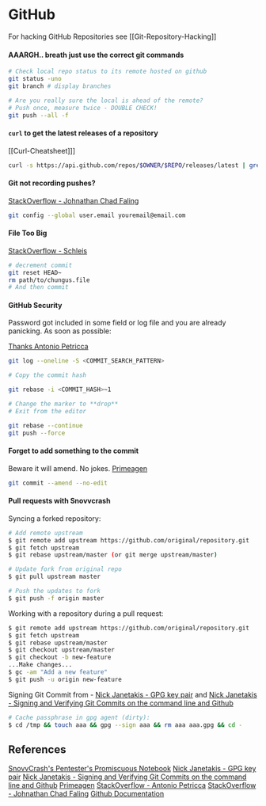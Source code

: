 # GitHub

For hacking GitHub Repositories see [[Git-Repository-Hacking]]
#### AAARGH.. breath just use the correct git commands

```bash
# Check local repo status to its remote hosted on github
git status -uno
git branch # display branches

# Are you really sure the local is ahead of the remote?
# Push once, measure twice - DOUBLE CHECK!
git push --all -f
```


#### `curl` to get the latest releases of a repository

[[Curl-Cheatsheet]]]
```bash
curl -s https://api.github.com/repos/$OWNER/$REPO/releases/latest | grep "browser_download_url" | cut -d '"' -f 4
```
#### Git not recording pushes?
[StackOverflow - Johnathan Chad Faling](https://stackoverflow.com/questions/15289768/github-commits-arent-recorded-in-the-your-contributions-calendar#19384175)
```bash
git config --global user.email youremail@email.com 
```

#### File Too Big 

[StackOverflow - Schleis](https://stackoverflow.com/questions/20002557/how-to-remove-a-too-large-file-in-a-commit-when-my-branch-is-ahead-of-master-by)
```bash
# decrement commit
git reset HEAD~
rm path/to/chungus.file
# And then commit
```


#### GitHub Security

Password got included in some field or log file and you are already panicking. As soon as possible:

[Thanks Antonio Petricca](https://stackoverflow.com/questions/5099333/git-accidental-inclusion-of-password-how-do-i-fix-it#5099338i)
```bash
git log --oneline -S <COMMIT_SEARCH_PATTERN>

# Copy the commit hash

git rebase -i <COMMIT_HASH>~1

# Change the marker to **drop**
# Exit from the editor

git rebase --continue
git push --force
```

#### Forget to add something to the commit 
Beware it will amend. No jokes. [Primeagen](https://www.youtube.com/c/ThePrimeagen)
```bash
git commit --amend --no-edit
```

#### Pull requests with Snovvcrash

Syncing a forked repository:
```bash
# Add remote upstream
$ git remote add upstream https://github.com/original/repository.git
$ git fetch upstream
$ git rebase upstream/master (or git merge upstream/master)

# Update fork from original repo
$ git pull upstream master

# Push the updates to fork
$ git push -f origin master
```

Working with a repository during a pull request:
```bash
$ git remote add upstream https://github.com/original/repository.git
$ git fetch upstream
$ git rebase upstream/master
$ git checkout upstream/master
$ git checkout -b new-feature
...Make changes...
$ gc -am "Add a new feature"
$ git push -u origin new-feature
```

Signing Git Commit from - [Nick Janetakis - GPG key pair](https://www.youtube.com/watch?v=1vVIpIvboSg) and [Nick Janetakis - Signing and Verifying Git Commits on the command line and Github](https://www.youtube.com/watch?v=4166ExAnxmo)
```bash
# Cache passphrase in gpg agent (dirty):
$ cd /tmp && touch aaa && gpg --sign aaa && rm aaa aaa.gpg && cd -
```

## References

[SnovvCrash's Pentester's Promiscuous Notebook](https://ppn.snovvcrash.rocks/admin/git)
[Nick Janetakis - GPG key pair](https://www.youtube.com/watch?v=1vVIpIvboSg)
[Nick Janetakis - Signing and Verifying Git Commits on the command line and Github](https://www.youtube.com/watch?v=4166ExAnxmo)
[Primeagen](https://www.youtube.com/c/ThePrimeagen)
[StackOverflow - Antonio Petricca](https://stackoverflow.com/questions/5099333/git-accidental-inclusion-of-password-how-do-i-fix-it#5099338i)
[StackOverflow - Johnathan Chad Faling](https://stackoverflow.com/questions/15289768/github-commits-arent-recorded-in-the-your-contributions-calendar#19384175)
[Github Documentation](https://docs.github.com/en)